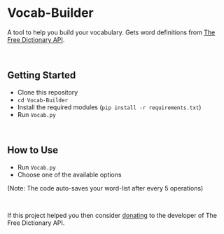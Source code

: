 # Vocab-Builder
A tool to help you build your vocabulary. Gets word definitions from [The Free Dictionary API](https://dictionaryapi.dev/).

<br>

## Getting Started
* Clone this repository
* ```cd Vocab-Builder```
* Install the required modules (```pip install -r requirements.txt```)
* Run ```Vocab.py```

<br>

## How to Use
* Run ```Vocab.py```
* Choose one of the available options

(Note: The code auto-saves your word-list after every 5 operations)

<br>

If this project helped you then consider [donating](https://github.com/meetDeveloper/freeDictionaryAPI) to the developer of The Free Dictionary API.
